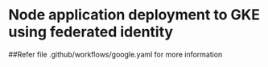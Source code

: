 # Node application deployment to GKE using federated identity

##Refer file .github/workflows/google.yaml for more information
